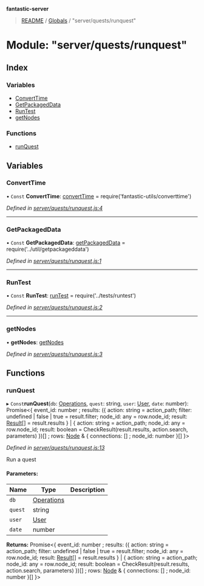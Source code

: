 **fantastic-server**

> [README](../README.md) / [Globals](../globals.md) / "server/quests/runquest"

# Module: "server/quests/runquest"

## Index

### Variables

* [ConvertTime](_server_quests_runquest_.md#converttime)
* [GetPackagedData](_server_quests_runquest_.md#getpackageddata)
* [RunTest](_server_quests_runquest_.md#runtest)
* [getNodes](_server_quests_runquest_.md#getnodes)

### Functions

* [runQuest](_server_quests_runquest_.md#runquest)

## Variables

### ConvertTime

• `Const` **ConvertTime**: [convertTime](_packages_fantastic_utils_converttime_.md#converttime) = require('fantastic-utils/converttime')

*Defined in [server/quests/runquest.js:4](https://github.com/besimorhino/project-fantastic/blob/af5d0de/server/quests/runquest.js#L4)*

___

### GetPackagedData

• `Const` **GetPackagedData**: [getPackagedData](_server_util_getpackageddata_.md#getpackageddata) = require('../util/getpackageddata')

*Defined in [server/quests/runquest.js:1](https://github.com/besimorhino/project-fantastic/blob/af5d0de/server/quests/runquest.js#L1)*

___

### RunTest

• `Const` **RunTest**: [runTest](_server_tests_runtest_.md#runtest) = require('../tests/runtest')

*Defined in [server/quests/runquest.js:2](https://github.com/besimorhino/project-fantastic/blob/af5d0de/server/quests/runquest.js#L2)*

___

### getNodes

•  **getNodes**: [getNodes](_server_db_getnodes_index_.md#getnodes)

*Defined in [server/quests/runquest.js:3](https://github.com/besimorhino/project-fantastic/blob/af5d0de/server/quests/runquest.js#L3)*

## Functions

### runQuest

▸ `Const`**runQuest**(`db`: [Operations](_packages_fantastic_utils_db_types_d_.md#operations), `quest`: string, `user`: [User](_packages_fantastic_utils_types_d_.md#user), `date`: number): Promise\<{ event_id: number ; results: ({ action: string = action\_path; filter: undefined \| false \| true = result.filter; node_id: any = row.node\_id; result: [Result](_server_actions_runaction_runfunction_types_d_.md#result)[] = result.results } \| { action: string = action\_path; node_id: any = row.node\_id; result: boolean = CheckResult(result.results, action.search, parameters) })[] ; rows: [Node](_server_db_types_d_.md#node) & { connections: [] ; node_id: number  }[]  }>

*Defined in [server/quests/runquest.js:13](https://github.com/besimorhino/project-fantastic/blob/af5d0de/server/quests/runquest.js#L13)*

Run a quest

#### Parameters:

Name | Type | Description |
------ | ------ | ------ |
`db` | [Operations](_packages_fantastic_utils_db_types_d_.md#operations) |  |
`quest` | string |  |
`user` | [User](_packages_fantastic_utils_types_d_.md#user) |  |
`date` | number |   |

**Returns:** Promise\<{ event_id: number ; results: ({ action: string = action\_path; filter: undefined \| false \| true = result.filter; node_id: any = row.node\_id; result: [Result](_server_actions_runaction_runfunction_types_d_.md#result)[] = result.results } \| { action: string = action\_path; node_id: any = row.node\_id; result: boolean = CheckResult(result.results, action.search, parameters) })[] ; rows: [Node](_server_db_types_d_.md#node) & { connections: [] ; node_id: number  }[]  }>
